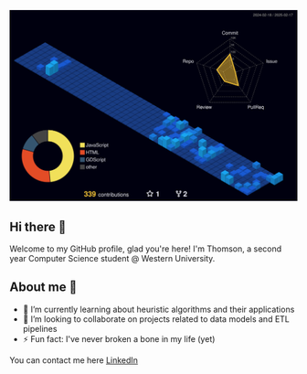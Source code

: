 ![3D Profile](profile-3d-contrib/profile-night-view.svg)

## Hi there 👋

Welcome to my GitHub profile, glad you're here! I'm Thomson, a second year Computer Science student @ Western University.

## About me 📝 

- 🌱 I’m currently learning about heuristic algorithms and their applications 
- 👯 I’m looking to collaborate on projects related to data models and ETL pipelines 
- ⚡ Fun fact: I've never broken a bone in my life (yet)

You can contact me here [LinkedIn](https://www.linkedin.com/in/thomson-lam-260b67292/)



